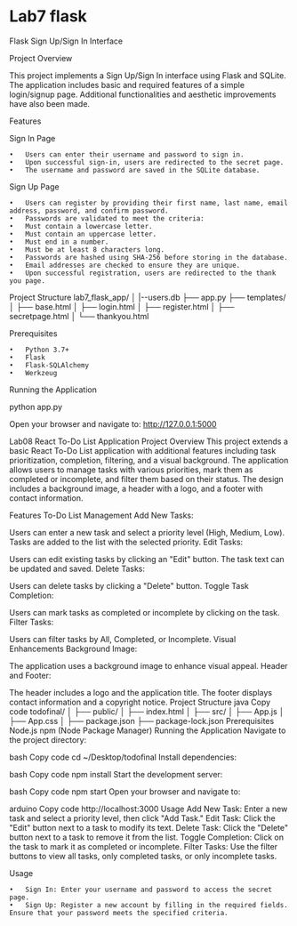 # Lab7 flask

Flask Sign Up/Sign In Interface

Project Overview

This project implements a Sign Up/Sign In interface using Flask and SQLite. The application includes basic and required features of a simple login/signup page. Additional functionalities and aesthetic improvements have also been made.

Features

Sign In Page

	•	Users can enter their username and password to sign in.
	•	Upon successful sign-in, users are redirected to the secret page.
	•	The username and password are saved in the SQLite database.

Sign Up Page

	•	Users can register by providing their first name, last name, email address, password, and confirm password.
	•	Passwords are validated to meet the criteria:
	•	Must contain a lowercase letter.
	•	Must contain an uppercase letter.
	•	Must end in a number.
	•	Must be at least 8 characters long.
	•	Passwords are hashed using SHA-256 before storing in the database.
	•	Email addresses are checked to ensure they are unique.
	•	Upon successful registration, users are redirected to the thank you page.

 Project Structure 
 lab7_flask_app/
│
|--users.db
├── app.py
├── templates/
│   ├── base.html
│   ├── login.html
│   ├── register.html
│   ├── secretpage.html
│   └── thankyou.html

Prerequisites

	•	Python 3.7+
	•	Flask
	•	Flask-SQLAlchemy
	•	Werkzeug

Running the Application

python app.py

Open your browser and navigate to:
http://127.0.0.1:5000 



Lab08 React To-Do List Application
Project Overview
This project extends a basic React To-Do List application with additional features including task prioritization, completion, filtering, and a visual background. The application allows users to manage tasks with various priorities, mark them as completed or incomplete, and filter them based on their status. The design includes a background image, a header with a logo, and a footer with contact information.

Features
To-Do List Management
Add New Tasks:

Users can enter a new task and select a priority level (High, Medium, Low).
Tasks are added to the list with the selected priority.
Edit Tasks:

Users can edit existing tasks by clicking an "Edit" button.
The task text can be updated and saved.
Delete Tasks:

Users can delete tasks by clicking a "Delete" button.
Toggle Task Completion:

Users can mark tasks as completed or incomplete by clicking on the task.
Filter Tasks:

Users can filter tasks by All, Completed, or Incomplete.
Visual Enhancements
Background Image:

The application uses a background image to enhance visual appeal.
Header and Footer:

The header includes a logo and the application title.
The footer displays contact information and a copyright notice.
Project Structure
java
Copy code
todofinal/
│
├── public/
│   ├── index.html
│
├── src/
│   ├── App.js
│   ├── App.css
│
├── package.json
├── package-lock.json
Prerequisites
Node.js
npm (Node Package Manager)
Running the Application
Navigate to the project directory:

bash
Copy code
cd ~/Desktop/todofinal
Install dependencies:

bash
Copy code
npm install
Start the development server:

bash
Copy code
npm start
Open your browser and navigate to:

arduino
Copy code
http://localhost:3000
Usage
Add New Task: Enter a new task and select a priority level, then click "Add Task."
Edit Task: Click the "Edit" button next to a task to modify its text.
Delete Task: Click the "Delete" button next to a task to remove it from the list.
Toggle Completion: Click on the task to mark it as completed or incomplete.
Filter Tasks: Use the filter buttons to view all tasks, only completed tasks, or only incomplete tasks.


Usage

	•	Sign In: Enter your username and password to access the secret page.
	•	Sign Up: Register a new account by filling in the required fields. Ensure that your password meets the specified criteria.

